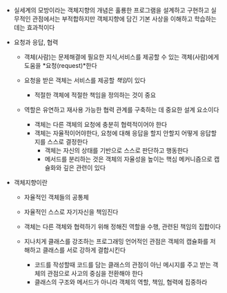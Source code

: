 - 실세계의 모방이라는 객체지향의 개념은 훌룡한 프로그램을 설계하고 구현하고 실무적인 관점에서는 부적합하지만 객체지향에 담긴 기본 사상을 이해하고 학습하는데는 효과적이다

- 요청과 응답, 협력
    - 객체(사람)는 문제해결에 필요한 지식,서비스를 제공할 수 있는 객체(사람)에게 도움을 *요청(request)*한다
    - 요청을 받은 객체는 서비스를 제공할 *책임*이 있다
        - 적절한 객체에 적절한 책임을 정의하는 것이 중요

    - 역할은 유연하고 재사용 가능한 협력 관계를 구축하는 데 중요한 설계 요소이다
        - 객체는 다른 객체의 요청에 충분히 협력적이어야 한다
        - 객체는 자율적이어야한다, 요청에 대해 응답을 할지 안할지 어떻게 응답할지를 스스로 결정한다
            - 객체는 자신의 상태를 기반으로 스스로 판단하고 행동한다
            - 메서드를 분리하는 것은 객체의 자율성을 높이는 핵심 메커니즘으로 캡슐화와 깊은 관련이 있다

- 객체지향이란
    - 자율적인 객체들의 공통체
    - 자율적인 스스로 자기자신을 책임진다
    - 객체는 다른 객체와 협력하기 위해 정해진 역할을 수행, 관련된 책임의 집합이다

    - 지나치게 클래스를 강조하는 프로그래밍 언어적인 관점은 객체의 캡슐화를 저해하고 클래스를 서로 강하게 결합시킨다
        - 코드를 작성할때 코드를 담는 클래스의 관점이 아닌 메시지를 주고 받는 객체의 관점으로 사고의 중심을 전환해야 한다
        - 클래스의 구조와 메서드가 아니라 객체의 역할, 책임, 협력에 집중하라